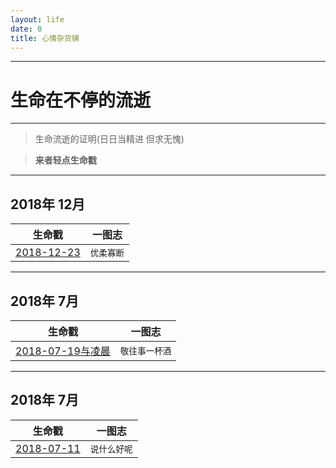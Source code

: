 ```yaml
---
layout: life
date: 0
title: 心情杂货铺
---
```


-----------------------------------------------


# 生命在不停的流逝

******
> 生命流逝的证明(日日当精进 但求无愧)

> **来者轻点生命戳**

******

<div class='lifelog'>
<h2 id="section-20">2018年 12月</h2>
<table>
  <thead>
    <tr>
      <th style="text-align: center">生命戳</th>
      <th style="text-align: center">一图志</th>
    </tr>
  </thead>
  <tbody>
    <tr>
      <td style="text-align: center"><a href="/life/2018/7/2018-12-23.html">2018-12-23</a></td>
      <td style="text-align: center"><code class="highlighter-rouge">优柔寡断</code></td>
    </tr>	
  </tbody>
</table>
</div>

******

<div class='lifelog'>
<h2 id="section-20">2018年 7月</h2>
<table>
  <thead>
    <tr>
      <th style="text-align: center">生命戳</th>
      <th style="text-align: center">一图志</th>
    </tr>
  </thead>
  <tbody>
    <tr>
      <td style="text-align: center"><a href="/life/2018/7/2018-07-19.html">2018-07-19与凌晨</a></td>
      <td style="text-align: center"><code class="highlighter-rouge">敬往事一杯酒</code></td>
    </tr>	
  </tbody>
</table>
</div>

******

<div class='lifelog'>
<h2 id="section-20">2018年 7月</h2>
<table>
  <thead>
    <tr>
      <th style="text-align: center">生命戳</th>
      <th style="text-align: center">一图志</th>
    </tr>
  </thead>
  <tbody>
    <tr>
      <td style="text-align: center"><a href="/life/2018/7/2018-07-11.html">2018-07-11</a></td>
      <td style="text-align: center"><code class="highlighter-rouge">说什么好呢</code></td>
    </tr>	
  </tbody>
</table>
</div>
